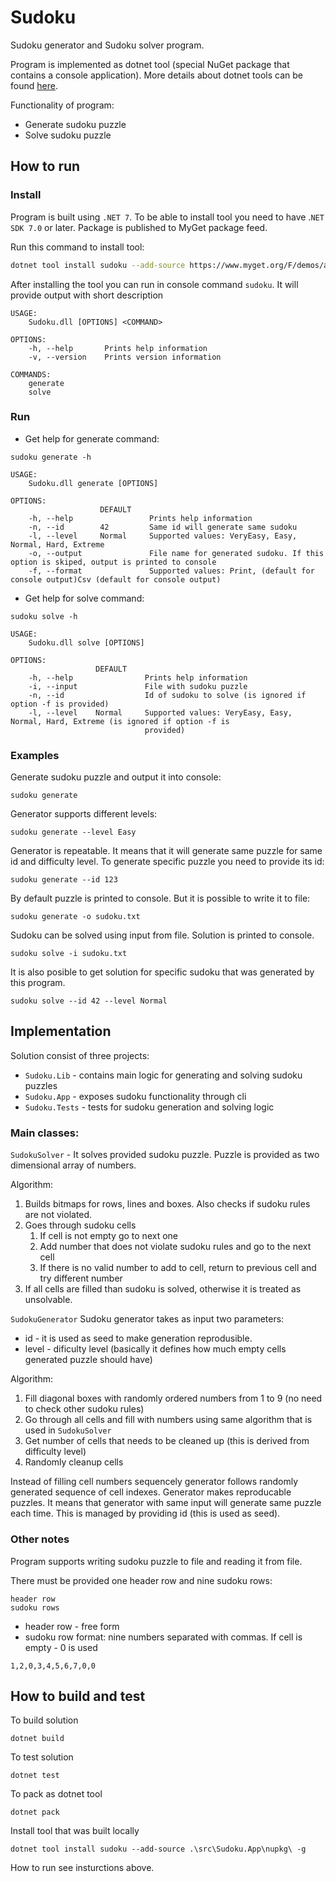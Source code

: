 # Sudoku
Sudoku generator and Sudoku solver program.

Program is implemented as dotnet tool (special NuGet package that contains a console application). More details about dotnet tools can be found [here](https://learn.microsoft.com/en-us/dotnet/core/tools/global-tools).

Functionality of program:
* Generate sudoku puzzle
* Solve sudoku puzzle

## How to run
### Install
Program is built using `.NET 7`. To be able to install tool you need to have .`NET SDK 7.0` or later.
Package is published to MyGet package feed.

Run this command to install tool:
```bash
dotnet tool install sudoku --add-source https://www.myget.org/F/demos/api/v3/index.json -g
```
After installing the tool you can run in console command `sudoku`. It will provide output with short description

```
USAGE:
    Sudoku.dll [OPTIONS] <COMMAND>

OPTIONS:
    -h, --help       Prints help information
    -v, --version    Prints version information

COMMANDS:
    generate
    solve
```
### Run
* Get help for generate command:
```
sudoku generate -h
```
```
USAGE:
    Sudoku.dll generate [OPTIONS]

OPTIONS:
                    DEFAULT
    -h, --help                 Prints help information
    -n, --id        42         Same id will generate same sudoku
    -l, --level     Normal     Supported values: VeryEasy, Easy, Normal, Hard, Extreme
    -o, --output               File name for generated sudoku. If this option is skiped, output is printed to console
    -f, --format               Supported values: Print, (default for console output)Csv (default for console output)
```
* Get help for solve command:
```
sudoku solve -h
```
```
USAGE:
    Sudoku.dll solve [OPTIONS]

OPTIONS:
                   DEFAULT
    -h, --help                Prints help information
    -i, --input               File with sudoku puzzle
    -n, --id                  Id of sudoku to solve (is ignored if option -f is provided)
    -l, --level    Normal     Supported values: VeryEasy, Easy, Normal, Hard, Extreme (is ignored if option -f is
                              provided)
```
### Examples
Generate sudoku puzzle and output it into console:
```
sudoku generate
```
Generator supports different levels:
```
sudoku generate --level Easy
```
Generator is repeatable. It means that it will generate same puzzle for same id and difficulty level.
To generate specific puzzle you need to provide its id:
```
sudoku generate --id 123
```
By default puzzle is printed to console. But it is possible to write it to file:
```
sudoku generate -o sudoku.txt
```
Sudoku can be solved using input from file. Solution is printed to console.
```
sudoku solve -i sudoku.txt
```
It is also posible to get solution for specific sudoku that was generated by this program.
```
sudoku solve --id 42 --level Normal
```

## Implementation

Solution consist of three projects:
* `Sudoku.Lib` - contains main logic for generating and solving sudoku puzzles
* `Sudoku.App` - exposes sudoku functionality through cli
* `Sudoku.Tests` - tests for sudoku generation and solving logic

### Main classes:
`SudokuSolver` - It solves provided sudoku puzzle.
Puzzle is provided as two dimensional array of numbers.

Algorithm:
1. Builds bitmaps for rows, lines and boxes. Also checks if sudoku rules are not violated.
1. Goes through sudoku cells
    1. If cell is not empty go to next one
    1. Add number that does not violate sudoku rules and go to the next cell
    1. If there is no valid number to add to cell, return to previous cell and try different number
1. If all cells are filled than sudoku is solved, otherwise it is treated as unsolvable.

`SudokuGenerator`
Sudoku generator takes as input two parameters:
* id -  it is used as seed to make generation reprodusible.
* level - dificulty level (basically it defines how much empty cells generated puzzle should have)

Algorithm:
1. Fill diagonal boxes with randomly ordered numbers from 1 to 9 (no need to check other sudoku rules)
1. Go through all cells and fill with numbers using same algorithm that is used in `SudokuSolver`
1. Get number of cells that needs to be cleaned up (this is derived from difficulty level)
1. Randomly cleanup cells

Instead of filling cell numbers sequencely generator follows randomly generated sequence of cell indexes.
Generator makes reproducable puzzles. It means that generator with same input will generate same puzzle each time.
This is managed by providing id (this is used as seed).

### Other notes
Program supports writing sudoku puzzle to file and reading it from file.

There must be provided one header row and nine sudoku rows:
```
header row
sudoku rows
```
* header row - free form
* sudoku row format: nine numbers separated with commas. If cell is empty - 0 is used
```
1,2,0,3,4,5,6,7,0,0
```
## How to build and test
To build solution
```
dotnet build
```
To test solution
```
dotnet test
```
To pack as dotnet tool
```
dotnet pack
```
Install tool that was built locally
```
dotnet tool install sudoku --add-source .\src\Sudoku.App\nupkg\ -g
```
How to run see insturctions above.